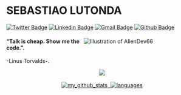 # SEBASTIAO LUTONDA

[![Twitter Badge](https://img.shields.io/badge/-@lutonda-00acee?style=flat-square&labelColor=white&logo=twitter&logoColor=00acee&link=https://twitter.com/Luthonda)](https://twitter.com/Luthonda)
[![Linkedin Badge](https://img.shields.io/badge/-Sebastiao%20Lutonda-0e76a8?style=flat-square&labelColor=white&logo=Linkedin&logoColor=0e76a8&link=https://www.linkedin.com/in/luthonda)](https://www.linkedin.com/in/luthonda)
[![Gmail Badge](https://img.shields.io/badge/-lutonda@gmail.com-C71610?style=flat-square&labelColor=white&logo=Gmail&logoColor=C71610&link=mailto:lutonda@gmail.com)](mailto:p.lutonda@gmail.com)
[![Github Badge](https://img.shields.io/badge/-Sebastiao%20Lutonda-000000?style=flat-square&labelColor=white&logo=Github&logoColor=000000&link=https://lutonda.github.io)](https://lutonda.github.io)
<div style="align:center">
<img align="right" src="https://lutonda.github.io/assets/images/logo.png" alt="Illustration of AlienDev66" width=300px/>

#### “Talk is cheap. Show me the code.”.

-Linus Torvalds-.
</div>

<p align="center">
<a href="https://lutonda.github.io">
    <p align="center">
        <img src="https://github-profile-trophy.vercel.app/?username=lutonda&column=10&theme=dracula" />
    </p>
</a>
</p>
<!--
**AlienDev66/AlienDev66** is a ✨ _special_ ✨ repository because its `README.md` (this file) appears on your GitHub profile.

Here are some ideas to get you started:




- 🔭 I’m currently working on ...
- 🌱 I’m currently learning ...
- 👯 I’m looking to collaborate on ...
- 🤔 I’m looking for help with ...
- 💬 Ask me about ...
- 📫 How to reach me: ...
- 😄 Pronouns: ...
- ⚡ Fun fact: ...
-->
## Overview

**Languages and Tools:**

<code><img height="20" src="https://raw.githubusercontent.com/github/explore/80688e429a7d4ef2fca1e82350fe8e3517d3494d/topics/javascript/javascript.png"></code>
<code><img height="20" src="https://raw.githubusercontent.com/github/explore/80688e429a7d4ef2fca1e82350fe8e3517d3494d/topics/typescript/typescript.png"></code>
<code><img height="20" src="https://raw.githubusercontent.com/github/explore/80688e429a7d4ef2fca1e82350fe8e3517d3494d/topics/react/react.png"></code>
<code><img height="20" src="https://raw.githubusercontent.com/github/explore/80688e429a7d4ef2fca1e82350fe8e3517d3494d/topics/nodejs/nodejs.png"></code>
<code><img height="20" src="https://raw.githubusercontent.com/github/explore/5c058a388828bb5fde0bcafd4bc867b5bb3f26f3/topics/graphql/graphql.png"></code>
<code><img height="20" src="https://raw.githubusercontent.com/github/explore/80688e429a7d4ef2fca1e82350fe8e3517d3494d/topics/mysql/mysql.png"></code>
<code><img height="20" src="https://raw.githubusercontent.com/github/explore/80688e429a7d4ef2fca1e82350fe8e3517d3494d/topics/git/git.png"></code>
<code><img height="20" src="https://raw.githubusercontent.com/github/explore/80688e429a7d4ef2fca1e82350fe8e3517d3494d/topics/terminal/terminal.png"></code>
<code><img height="20" src="https://raw.githubusercontent.com/github/explore/80688e429a7d4ef2fca1e82350fe8e3517d3494d/topics/docker/docker.png"></code>
<code><img height="20" src="https://raw.githubusercontent.com/github/explore/80688e429a7d4ef2fca1e82350fe8e3517d3494d/topics/sql/sql.png"></code>
<code><img height="20" src="https://raw.githubusercontent.com/github/explore/80688e429a7d4ef2fca1e82350fe8e3517d3494d/topics/firebase/linux.png"></code>
<code><img height="20" src="https://raw.githubusercontent.com/github/explore/80688e429a7d4ef2fca1e82350fe8e3517d3494d/topics/firebase/angular.png"></code>
<code><img height="20" src="https://raw.githubusercontent.com/github/explore/80688e429a7d4ef2fca1e82350fe8e3517d3494d/topics/firebase/jwt.png"></code>

<p><img src="https://komarev.com/ghpvc/?username=AlienDev66" alt="AlienDev66" /> </p>


<p align="center"> 
  Visitor count<br>
  <img src="https://profile-counter.glitch.me/lutonda/count.svg" />
</p>

<h2 align="center">Stats 💻</h2>
<!-- status codes -->

<a align="center" href="https://lutonda.github.io">
    <p align="center">
    <img src="https://github-readme-stats.vercel.app/api?username=lutonda&show_icons=true&theme=dracula" alt="my_github_stats" height="170" />&nbsp;
    <img src="https://github-readme-stats.vercel.app/api/top-langs/?username=lutonda&layout=compact&theme=dracula" alt="languages" height="170">
    </p>
</a>

<!-- thropy -->

